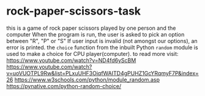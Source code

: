 # rock-paper-scissors-task
this is a game of rock paper scissors played by one person and the computer
When the program is run, the user is asked to pick an option between "R", "P" or "S"
If user input is invalid (not amongst our options), an error is printed.
the `choice` function from the inbuilt Python `random` module is used to make a choice for CPU player(computer).
to read more visit:
https://www.youtube.com/watch?v=ND4fd6yScBM
https://www.youtube.com/watch?v=uoVUOTPL9Rw&list=PLxuUHF3OiqfWAITD4gPUHZ1GcYRqmyF7P&index=26
https://www.w3schools.com/python/module_random.asp
https://pynative.com/python-random-choice/
